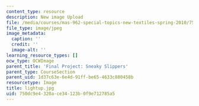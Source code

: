 ```yaml
---
content_type: resource
description: New image Upload
file: /media/courses/mas-962-special-topics-new-textiles-spring-2010/750dc9e4320ace34123b0f9e712785a5_lightup.jpg
file_type: image/jpeg
image_metadata:
  caption: ''
  credit: ''
  image-alt: ''
learning_resource_types: []
ocw_type: OCWImage
parent_title: 'Final Project: Sneaky Slippers'
parent_type: CourseSection
parent_uid: 1d37c63e-6e4d-91ff-be65-4633c880458b
resourcetype: Image
title: lightup.jpg
uid: 750dc9e4-320a-ce34-123b-0f9e712785a5
---
```

